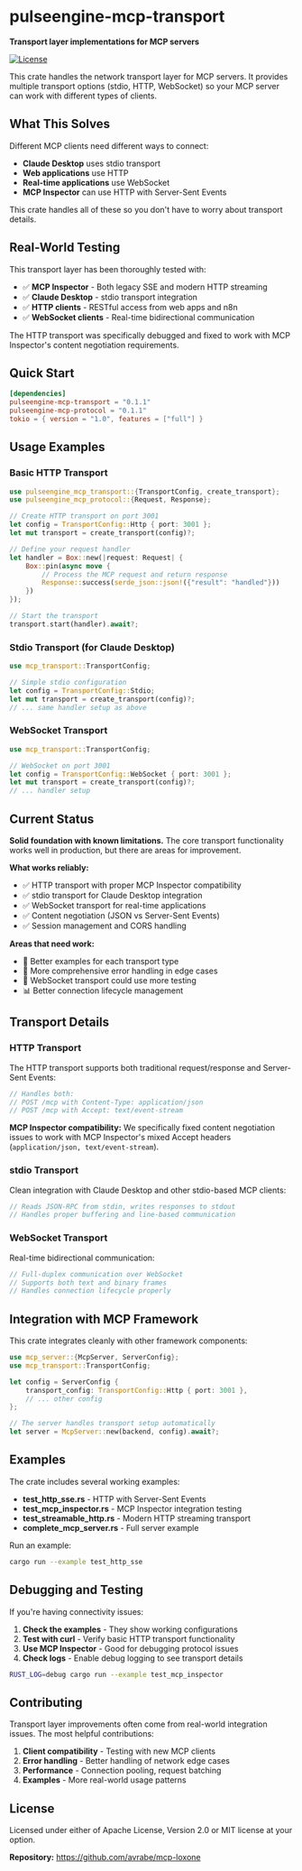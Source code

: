 # pulseengine-mcp-transport

**Transport layer implementations for MCP servers**

[![License](https://img.shields.io/badge/license-MIT%20OR%20Apache--2.0-blue.svg)](https://github.com/avrabe/mcp-loxone/blob/main/LICENSE)

This crate handles the network transport layer for MCP servers. It provides multiple transport options (stdio, HTTP, WebSocket) so your MCP server can work with different types of clients.

## What This Solves

Different MCP clients need different ways to connect:
- **Claude Desktop** uses stdio transport
- **Web applications** use HTTP
- **Real-time applications** use WebSocket
- **MCP Inspector** can use HTTP with Server-Sent Events

This crate handles all of these so you don't have to worry about transport details.

## Real-World Testing

This transport layer has been thoroughly tested with:
- ✅ **MCP Inspector** - Both legacy SSE and modern HTTP streaming
- ✅ **Claude Desktop** - stdio transport integration
- ✅ **HTTP clients** - RESTful access from web apps and n8n
- ✅ **WebSocket clients** - Real-time bidirectional communication

The HTTP transport was specifically debugged and fixed to work with MCP Inspector's content negotiation requirements.

## Quick Start

```toml
[dependencies]
pulseengine-mcp-transport = "0.1.1"
pulseengine-mcp-protocol = "0.1.1"
tokio = { version = "1.0", features = ["full"] }
```

## Usage Examples

### Basic HTTP Transport

```rust
use pulseengine_mcp_transport::{TransportConfig, create_transport};
use pulseengine_mcp_protocol::{Request, Response};

// Create HTTP transport on port 3001
let config = TransportConfig::Http { port: 3001 };
let mut transport = create_transport(config)?;

// Define your request handler
let handler = Box::new(|request: Request| {
    Box::pin(async move {
        // Process the MCP request and return response
        Response::success(serde_json::json!({"result": "handled"}))
    })
});

// Start the transport
transport.start(handler).await?;
```

### Stdio Transport (for Claude Desktop)

```rust
use mcp_transport::TransportConfig;

// Simple stdio configuration
let config = TransportConfig::Stdio;
let mut transport = create_transport(config)?;
// ... same handler setup as above
```

### WebSocket Transport

```rust
use mcp_transport::TransportConfig;

// WebSocket on port 3001
let config = TransportConfig::WebSocket { port: 3001 };
let mut transport = create_transport(config)?;
// ... handler setup
```

## Current Status

**Solid foundation with known limitations.** The core transport functionality works well in production, but there are areas for improvement.

**What works reliably:**
- ✅ HTTP transport with proper MCP Inspector compatibility
- ✅ stdio transport for Claude Desktop integration
- ✅ WebSocket transport for real-time applications
- ✅ Content negotiation (JSON vs Server-Sent Events)
- ✅ Session management and CORS handling

**Areas that need work:**
- 📝 Better examples for each transport type
- 🧪 More comprehensive error handling in edge cases
- 🔧 WebSocket transport could use more testing
- 📊 Better connection lifecycle management

## Transport Details

### HTTP Transport

The HTTP transport supports both traditional request/response and Server-Sent Events:

```rust
// Handles both:
// POST /mcp with Content-Type: application/json
// POST /mcp with Accept: text/event-stream
```

**MCP Inspector compatibility:** We specifically fixed content negotiation issues to work with MCP Inspector's mixed Accept headers (`application/json, text/event-stream`).

### stdio Transport

Clean integration with Claude Desktop and other stdio-based MCP clients:

```rust
// Reads JSON-RPC from stdin, writes responses to stdout
// Handles proper buffering and line-based communication
```

### WebSocket Transport

Real-time bidirectional communication:

```rust
// Full-duplex communication over WebSocket
// Supports both text and binary frames
// Handles connection lifecycle properly
```

## Integration with MCP Framework

This crate integrates cleanly with other framework components:

```rust
use mcp_server::{McpServer, ServerConfig};
use mcp_transport::TransportConfig;

let config = ServerConfig {
    transport_config: TransportConfig::Http { port: 3001 },
    // ... other config
};

// The server handles transport setup automatically
let server = McpServer::new(backend, config).await?;
```

## Examples

The crate includes several working examples:

- **test_http_sse.rs** - HTTP with Server-Sent Events
- **test_mcp_inspector.rs** - MCP Inspector integration testing
- **test_streamable_http.rs** - Modern HTTP streaming transport
- **complete_mcp_server.rs** - Full server example

Run an example:

```bash
cargo run --example test_http_sse
```

## Debugging and Testing

If you're having connectivity issues:

1. **Check the examples** - They show working configurations
2. **Test with curl** - Verify basic HTTP transport functionality
3. **Use MCP Inspector** - Good for debugging protocol issues
4. **Check logs** - Enable debug logging to see transport details

```bash
RUST_LOG=debug cargo run --example test_mcp_inspector
```

## Contributing

Transport layer improvements often come from real-world integration issues. The most helpful contributions:

1. **Client compatibility** - Testing with new MCP clients
2. **Error handling** - Better handling of network edge cases
3. **Performance** - Connection pooling, request batching
4. **Examples** - More real-world usage patterns

## License

Licensed under either of Apache License, Version 2.0 or MIT license at your option.

**Repository:** https://github.com/avrabe/mcp-loxone